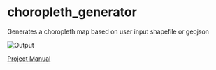 # choropleth_generator
Generates a choropleth map based on user input shapefile or geojson

![Output](https://github.com/CharlieB12/choropleth_generator/assets/102547739/47ec3e1f-9ea1-437c-8002-ea3138ac7a3c)


[Project Manual](https://github.com/CharlieB12/choropleth_generator/files/13801862/britt119_5222_manual.pdf)
